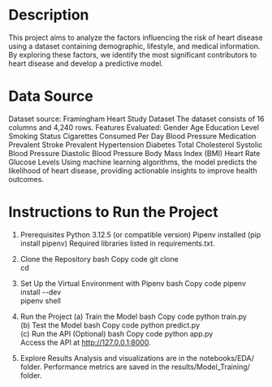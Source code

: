 # Description
This project aims to analyze the factors influencing the risk of heart disease using a dataset containing demographic, lifestyle, and medical information. By exploring these factors, we identify the most significant contributors to heart disease and develop a predictive model.

# Data Source
Dataset source: Framingham Heart Study Dataset
The dataset consists of 16 columns and 4,240 rows.
Features Evaluated:
Gender
Age
Education Level
Smoking Status
Cigarettes Consumed Per Day
Blood Pressure Medication
Prevalent Stroke
Prevalent Hypertension
Diabetes
Total Cholesterol
Systolic Blood Pressure
Diastolic Blood Pressure
Body Mass Index (BMI)
Heart Rate
Glucose Levels
Using machine learning algorithms, the model predicts the likelihood of heart disease, providing actionable insights to improve health outcomes.

# Instructions to Run the Project
1. Prerequisites
Python 3.12.5 (or compatible version)
Pipenv installed (pip install pipenv)
Required libraries listed in requirements.txt.
2. Clone the Repository
bash
Copy code
git clone <repository-url>  
cd <repository-folder>  
3. Set Up the Virtual Environment with Pipenv
bash
Copy code
pipenv install --dev  
pipenv shell  
4. Run the Project
(a) Train the Model
bash
Copy code
python train.py  
(b) Test the Model
bash
Copy code
python predict.py  
(c) Run the API (Optional)
bash
Copy code
python app.py  
Access the API at http://127.0.0.1:8000.

5. Explore Results
Analysis and visualizations are in the notebooks/EDA/ folder.
Performance metrics are saved in the results/Model_Training/ folder.
